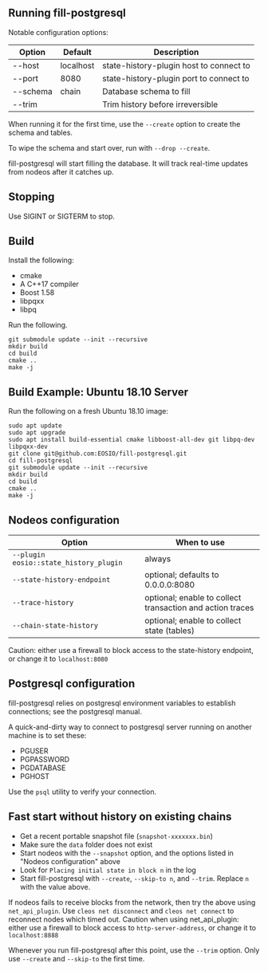 ## Running fill-postgresql

Notable configuration options:

| Option    | Default   | Description |
|-----------|-----------|-------------|
| --host    | localhost | state-history-plugin host to connect to |
| --port    | 8080      | state-history-plugin port to connect to |
| --schema  | chain     | Database schema to fill |
| --trim    |           | Trim history before irreversible |

When running it for the first time, use the `--create` option to create the schema and tables.

To wipe the schema and start over, run with `--drop --create`.

fill-postgresql will start filling the database. It will track real-time updates from nodeos after it catches up.

## Stopping

Use SIGINT or SIGTERM to stop.

## Build

Install the following:
* cmake
* A C++17 compiler
* Boost 1.58
* libpqxx
* libpq

Run the following.

```
git submodule update --init --recursive
mkdir build
cd build
cmake ..
make -j
```

## Build Example: Ubuntu 18.10 Server

Run the following on a fresh Ubuntu 18.10 image:

```
sudo apt update
sudo apt upgrade
sudo apt install build-essential cmake libboost-all-dev git libpq-dev libpqxx-dev
git clone git@github.com:EOSIO/fill-postgresql.git
cd fill-postgresql
git submodule update --init --recursive
mkdir build
cd build
cmake ..
make -j
```


## Nodeos configuration

| Option                                    | When to use |
|-------------------------------------------|-------------|
| `--plugin eosio::state_history_plugin`    | always |
| `--state-history-endpoint`                | optional; defaults to 0.0.0.0:8080 |
| `--trace-history`                         | optional; enable to collect transaction and action traces |
| `--chain-state-history`                   | optional; enable to collect state (tables) |

Caution: either use a firewall to block access to the state-history endpoint, or change it to `localhost:8080`

## Postgresql configuration

fill-postgresql relies on postgresql environment variables to establish connections; see the postgresql manual.

A quick-and-dirty way to connect to postgresql server running on another machine is to set these:
* PGUSER
* PGPASSWORD
* PGDATABASE
* PGHOST

Use the `psql` utility to verify your connection.

## Fast start without history on existing chains

* Get a recent portable snapshot file (`snapshot-xxxxxxx.bin`)
* Make sure the `data` folder does not exist
* Start nodeos with the `--snapshot` option, and the options listed in "Nodeos configuration" above
* Look for `Placing initial state in block n` in the log
* Start fill-postgresql with `--create`, `--skip-to n`, and `--trim`. Replace `n` with the value above.

If nodeos fails to receive blocks from the network, then try the above using `net_api_plugin`. Use `cleos net disconnect` and `cleos net connect` to reconnect nodes which timed out. Caution when using net_api_plugin: either use a firewall to block access to `http-server-address`, or change it to `localhost:8888`

Whenever you run fill-postgresql after this point, use the `--trim` option. Only use `--create` and `--skip-to` the first time.
